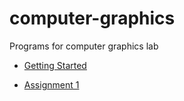# computer-graphics
Programs for computer graphics lab

+ [Getting Started](https://raw.githubusercontent.com/tejasmorkar/computer-graphics/master/cg00.cpp)

+ [Assignment 1](https://raw.githubusercontent.com/tejasmorkar/computer-graphics/master/cg01.cpp)
